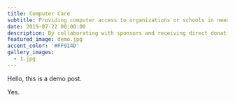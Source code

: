 ```yaml
---
title: Computer Care
subtitle: Providing computer access to organizations or schools in need, empowering their online/offline education.
date: 2019-07-22 00:00:00
description: By collaborating with sponsors and receiving direct donations, we strive to provide technological help to those in need.
featured_image: demo.jpg
accent_color: '#FF914D'
gallery_images:
  - 1.jpg
---
```


Hello, this is a demo post.

Yes.
